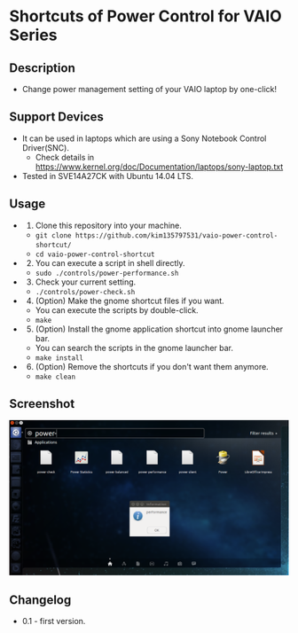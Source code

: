 Shortcuts of Power Control for VAIO Series
==========================================

## Description
* Change power management setting of your VAIO laptop by one-click!

## Support Devices
* It can be used in laptops which are using a Sony Notebook Control Driver(SNC).
  * Check details in https://www.kernel.org/doc/Documentation/laptops/sony-laptop.txt
* Tested in SVE14A27CK with Ubuntu 14.04 LTS.
  
## Usage
* 1. Clone this repository into your machine.
  * `git clone https://github.com/kim135797531/vaio-power-control-shortcut/`
  * `cd vaio-power-control-shortcut`
* 2. You can execute a script in shell directly.
  * `sudo ./controls/power-performance.sh`
* 3. Check your current setting.
  * `./controls/power-check.sh`
* 4. (Option) Make the gnome shortcut files if you want.
  *  You can execute the scripts by double-click.
  * `make`
* 5. (Option) Install the gnome application shortcut into gnome launcher bar.
  *  You can search the scripts in the gnome launcher bar.
  * `make install`
* 6. (Option) Remove the shortcuts if you don't want them anymore.
  * `make clean`

## Screenshot
![Screenshot](https://github.com/kim135797531/vaio-power-control-shortcut/raw/master/screenshot.png)

## Changelog
* 0.1 - first version.
